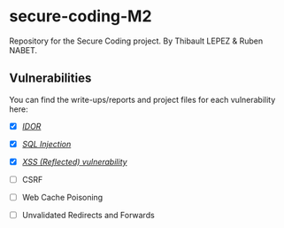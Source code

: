 # secure-coding-M2

Repository for the Secure Coding project. By Thibault LEPEZ & Ruben NABET.

## Vulnerabilities

You can find the write-ups/reports and project files for each vulnerability here:

- [x] _[IDOR](./IDOR/README.md)_

- [x] _[SQL Injection](./SQL-injection/README.md)_

- [x] _[XSS (Reflected) vulnerability](./XSS/README.md)_

- [ ] CSRF

- [ ] Web Cache Poisoning

- [ ] Unvalidated Redirects and Forwards
